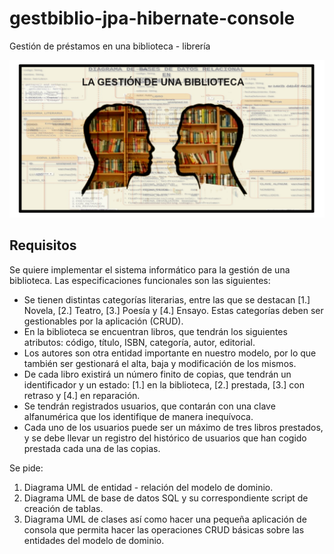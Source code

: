 # gestbiblio-jpa-hibernate-console

Gestión de préstamos en una biblioteca - librería

<div align="center" markdown="1">

![La gestión de una biblioteca. Diagramas](screenshot.png)

</div>

## Requisitos

Se quiere implementar el sistema informático para la gestión de una biblioteca. Las especificaciones funcionales son las siguientes:

- Se tienen distintas categorías literarias, entre las que se destacan [1.] Novela, [2.] Teatro, [3.] Poesía y [4.] Ensayo. Estas categorías deben ser gestionables por la aplicación (CRUD).
- En la biblioteca se encuentran libros, que tendrán los siguientes atributos: código, título, ISBN, categoría, autor, editorial.
- Los autores son otra entidad importante en nuestro modelo, por lo que también ser gestionará el alta, baja y modificación de los mismos.
- De cada libro existirá un número finito de copias, que tendrán un identificador y un estado: [1.] en la biblioteca, [2.] prestada, [3.] con retraso y [4.] en reparación.
- Se tendrán registrados usuarios, que contarán con una clave alfanumérica que los identifique de manera inequívoca.
- Cada uno de los usuarios puede ser un máximo de tres libros prestados, y se debe llevar un registro del histórico de usuarios que han cogido prestada cada una de las copias.

Se pide:

1. Diagrama UML de entidad - relación del modelo de dominio.
2. Diagrama UML de base de datos SQL y su correspondiente script de creación de tablas.
3. Diagrama UML de clases así como hacer una pequeña aplicación de consola que permita hacer las operaciones CRUD básicas sobre las entidades del modelo de dominio.
